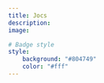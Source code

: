 ```yaml
---
title: Jocs
description:
image:

# Badge style
style:
    background: "#804749"
    color: "#fff"
---
```

